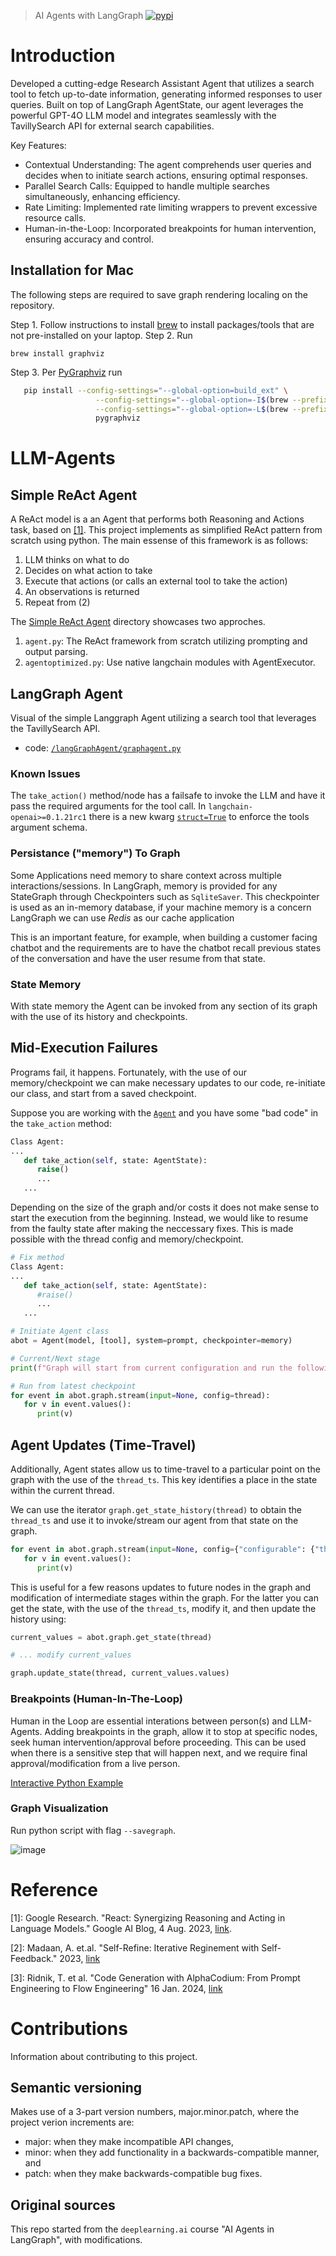> AI Agents with LangGraph
> [![pypi](https://img.shields.io/badge/langgraph-0.0.53-orange)](https://pypi.org/project/aiagentgraph/)

# Introduction
Developed a cutting-edge Research Assistant Agent that utilizes a search tool to fetch up-to-date information, generating informed responses to user queries. Built on top of LangGraph AgentState, our agent leverages the powerful GPT-4O LLM model and integrates seamlessly with the TavillySearch API for external search capabilities.

Key Features:
- Contextual Understanding: The agent comprehends user queries and decides when to initiate search actions, ensuring optimal responses.
- Parallel Search Calls: Equipped to handle multiple searches simultaneously, enhancing efficiency.
- Rate Limiting: Implemented rate limiting wrappers to prevent excessive resource calls.
- Human-in-the-Loop: Incorporated breakpoints for human intervention, ensuring accuracy and control.

## Installation for Mac
The following steps are required to save graph rendering localing on the repository.

 Step 1. Follow instructions to install [brew](https://brew.sh) to install packages/tools that are not pre-installed on your laptop.
 Step 2. Run 
 ```brew 
 brew install graphviz
 ```
 Step 3. Per [PyGraphviz](https://pygraphviz.github.io/documentation/stable/install.html) run
 ```bash 
    pip install --config-settings="--global-option=build_ext" \
                    --config-settings="--global-option=-I$(brew --prefix graphviz)/include/" \
                    --config-settings="--global-option=-L$(brew --prefix graphviz)/lib/" \
                    pygraphviz
```

# LLM-Agents

## Simple ReAct Agent
A ReAct model is a an Agent that performs both Reasoning and Actions task, based on [[1]](#reference). This project implements as simplified ReAct pattern from scratch using python. The main essense of this framework is as follows:
1. LLM thinks on what to do
2. Decides on what action to take 
3. Execute that actions (or calls an external tool to take the action) 
4. An observations is returned 
5. Repeat from (2)

The [Simple ReAct Agent](./simpleReactAgent/) directory showcases two approches.
1. `agent.py`: The ReAct framework from scratch utilizing prompting and output parsing.
2. `agentoptimized.py`: Use native langchain modules with AgentExecutor. 

## LangGraph Agent

Visual of the simple Langgraph Agent utilizing a search tool that leverages the TavillySearch API. 
* code: [`/langGraphAgent/graphagent.py`](./langGraphAgent/graphagent.py)

### Known Issues
The `take_action()` method/node has a failsafe to invoke the LLM and have it pass the required arguments for the tool call. In `langchain-openai>=0.1.21rc1` there is a new kwarg [`struct=True`](https://python.langchain.com/v0.2/docs/integrations/chat/openai/#stricttrue) to enforce the tools argument schema.

### Persistance ("memory") To Graph
Some Applications need memory to share context across multiple interactions/sessions. In LangGraph, memory is provided for any StateGraph through Checkpointers such as `SqliteSaver`. This checkpointer is used as an in-memory database, if your machine memory is a concern LangGraph we can use *Redis* as our cache application

This is an important feature, for example, when building a customer facing chatbot and the requirements are to have the chatbot recall previous states of the conversation and have the user resume from that state.

### State Memory
With state memory the Agent can be invoked from any section of its graph with the use of its history and checkpoints.

## Mid-Execution Failures
Programs fail, it happens. Fortunately, with the use of our memory/checkpoint we can make necessary updates to our code, re-initiate our class, and start from a saved checkpoint. 

Suppose you are working with the [`Agent`](/langGraphAgent/graphagent.py) and you have some "bad code" in the `take_action` method:

```python
Class Agent:
...
   def take_action(self, state: AgentState):
      raise()
      ...
   ...
```

Depending on the size of the graph and/or costs it does not make sense to start the execution from the beginning. Instead, we would like to resume from the faulty state after making the neccessary fixes. This is made possible with the thread config and memory/checkpoint.

```python
# Fix method
Class Agent:
...
   def take_action(self, state: AgentState):
      #raise()
      ...
   ...

# Initiate Agent class
abot = Agent(model, [tool], system=prompt, checkpointer=memory)

# Current/Next stage
print(f"Graph will start from current configuration and run the following stage in the graph: {abot.graph.get_state(thread).next}")

# Run from latest checkpoint
for event in abot.graph.stream(input=None, config=thread):
   for v in event.values():
      print(v)
```
## Agent Updates (Time-Travel)
Additionally, Agent states allow us to time-travel to a particular point on the graph with the use of the `thread_ts`. This key identifies a place in the state within the current thread.

We can use the iterator `graph.get_state_history(thread)` to obtain the `thread_ts` and use it to invoke/stream our agent from that state on the graph.

```python
for event in abot.graph.stream(input=None, config={"configurable": {"thread_id": "1", "thread_ts": {value}}):
   for v in event.values():
      print(v)
```

This is useful for a few reasons updates to future nodes in the graph and modification of intermediate stages within the graph. For the latter you can get the state, with the use of the `thread_ts`, modify it, and then update the history using:

```python
current_values = abot.graph.get_state(thread)

# ... modify current_values

graph.update_state(thread, current_values.values)
```

### Breakpoints (Human-In-The-Loop)
Human in the Loop are essential interations between person(s) and LLM-Agents. Adding breakpoints in the graph, allow it to stop at specific nodes, seek human intervention/approval before proceeding. This can be used when there is a sensitive step that will happen next, and we require final approval/modification from a live person.

[Interactive Python Example](/langGraphAgent/humanloopagent.py)

### Graph Visualization
Run python script with flag `--savegraph`. 

![image](./langGraphAgent/visual/graphagent.png)

# Reference

[1]: Google Research. "React: Synergizing Reasoning and Acting in Language Models." Google AI Blog, 4 Aug. 2023, [link](https://research.google/blog/react-synergizing-reasoning-and-acting-in-language-models/).

[2]: Madaan, A. et.al. "Self-Refine: Iterative Reginement with Self-Feedback." 2023, [link](https://selfrefine.info)

[3]: Ridnik, T. et al. "Code Generation with AlphaCodium: From Prompt Engineering to Flow Engineering" 16 Jan. 2024, [link](https://arxiv.org/pdf/2401.08500)

# Contributions
Information about contributing to this project.

## Semantic versioning
Makes use of a 3-part version numbers, major.minor.patch, where the project verion increments are:

- major: when they make incompatible API changes,
- minor: when they add functionality in a backwards-compatible manner, and
- patch: when they make backwards-compatible bug fixes.

## Original sources
This repo started from the `deeplearning.ai` course "AI Agents in LangGraph", with modifications.